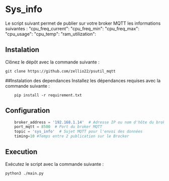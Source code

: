 # Sys_info
Le script suivant permet de publier sur votre broker MQTT les informations suivantes :
    "cpu_freq_current": 
    "cpu_freq_min": 
    "cpu_freq_max": 
    "cpu_usage": 
    "cpu_temp": 
    "ram_utilization": 

## Instalation 
Clônez le dépôt avec la commande suivante :

```bach
git clone https://github.com/zellio22/psutil_mqtt
```
##Instalation des dependances
Installez les dépendances requises avec la commande suivante :
```bach
    pip install -r requirement.txt
```

## Configuration 

```python
    broker_address = '192.168.1.14'  # Adresse IP ou nom d'hôte du broker MQTT
    port_mqtt = 8500  # Port du broker MQTT
    topic = 'sys_info'  # Sujet MQTT pour l'envoi des données
    timing=10 #Temps entre 2 publication sur le Brocker
```


## Execution 

Exécutez le script avec la commande suivante :
```bash 
python3 ./main.py
```
